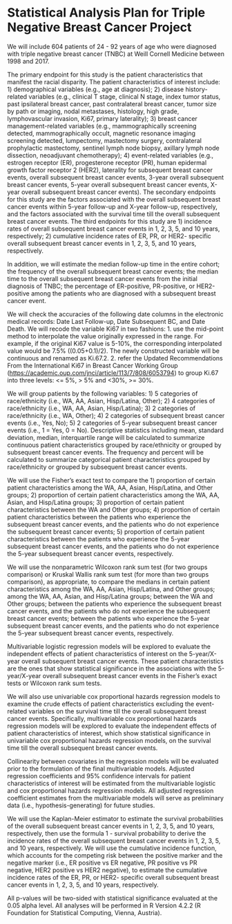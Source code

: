 # Statistical Analysis Plan for Triple Negative Breast Cancer Project


We will include 604 patients of 24 - 92 years of age who were diagnosed with triple negative breast cancer (TNBC) at Weill Cornell Medicine between 1998 and 2017. 

The primary endpoint for this study is the patient characteristics that manifest the racial disparity. The patient characteristics of interest include: 1) demographical variables (e.g., age at diagnosis); 2) disease history-related variables (e.g., clinical T stage, clinical N stage, index tumor status, past ipsilateral breast cancer, past contralateral breast cancer, tumor size by path or imaging, nodal metastases, histology, high grade, lymphovascular invasion, Ki67, primary laterality); 3) breast cancer management-related variables (e.g., mammographically screening detected, mammographically occult, magnetic resonance imaging screening detected, lumpectomy, mastectomy surgery, contralateral prophylactic mastectomy, sentinel lymph node biopsy, axillary lymph node dissection, neoadjuvant chemotherapy); 4) event-related variables (e.g., estrogen receptor (ER), progesterone receptor (PR), human epidermal growth factor receptor 2 (HER2), laterality for subsequent breast cancer events, overall subsequent breast cancer events, 3-year overall subsequent breast cancer events, 5-year overall subsequent breast cancer events, X-year overall subsequent breast cancer events). The secondary endpoints for this study are the factors associated with the overall subsequent breast cancer events within 5-year follow-up and X-year follow-up, respectively, and the factors associated with the survival time till the overall subsequent breast cancer events. The third endpoints for this study are 1) incidence rates of overall subsequent breast cancer events in 1, 2, 3, 5, and 10 years, respectively; 2) cumulative incidence rates of ER, PR, or HER2- specific overall subsequent breast cancer events in 1, 2, 3, 5, and 10 years, respectively.

In addition, we will estimate the median follow-up time in the entire cohort; the frequency of the overall subsequent breast cancer events; the median time to the overall subsequent breast cancer events from the initial diagnosis of TNBC; the percentage of ER-positive, PR-positive, or HER2-positive among the patients who are diagnosed with a subsequent breast cancer event.

We will check the accuracies of the following date columns in the electronic medical records:  Date Last Follow-up, Date Subsequent BC, and Date Death. We will recode the variable Ki67 in two fashions: 1. use the mid-point method to interpolate the value originally expressed in the range. For example, if the original Ki67 value is 5-10%, the corresponding interpolated value would be 7.5% ((0.05+0.1)/2). The newly constructed variable will be continuous and renamed as Ki.67.2. 2. refer the Updated Recommendations From the International Ki67 in Breast Cancer Working Group (https://academic.oup.com/jnci/article/113/7/808/6053794) to group Ki.67 into three levels: <= 5%, > 5% and <30%, >= 30%.

We will group patients by the following variables: 1) 5 categories of race/ethnicity (i.e., WA, AA, Asian, Hisp/Latina, Other); 2) 4 categories of race/ethnicity (i.e., WA, AA, Asian, Hisp/Latina); 3) 2 categories of race/ethnicity (i.e., WA, Other); 4) 2 categories of subsequent breast cancer events (i.e., Yes, No); 5) 2 categories of 5-year subsequent breast cancer events (i.e., 1 = Yes, 0 = No). Descriptive statistics including mean, standard deviation, median, interquartile range will be calculated to summarize continuous patient characteristics grouped by race/ethnicity or grouped by subsequent breast cancer events. The frequency and percent will be calculated to summarize categorical patient characteristics grouped by race/ethnicity or grouped by subsequent breast cancer events.

We will use the Fisher’s exact test to compare the 1) proportion of certain patient characteristics among the WA, AA, Asian, Hisp/Latina, and Other groups; 2) proportion of certain patient characteristics among the WA, AA, Asian, and Hisp/Latina groups; 3) proportion of certain patient characteristics between the WA and Other groups; 4) proportion of certain patient characteristics between the patients who experience the subsequent breast cancer events, and the patients who do not experience the subsequent breast cancer events; 5) proportion of certain patient characteristics between the patients who experience the 5-year subsequent breast cancer events, and the patients who do not experience the 5-year subsequent breast cancer events, respectively. 

We will use the nonparametric Wilcoxon rank sum test (for two groups comparison) or Kruskal Wallis rank sum test (for more than two groups comparison), as appropriate, to compare the medians in certain patient characteristics among the WA, AA, Asian, Hisp/Latina, and Other groups; among the WA, AA, Asian, and Hisp/Latina groups; between the WA and Other groups; between the patients who experience the subsequent breast cancer events, and the patients who do not experience the subsequent breast cancer events; between the patients who experience the 5-year subsequent breast cancer events, and the patients who do not experience the 5-year subsequent breast cancer events, respectively.

Multivariable logistic regression models will be explored to evaluate the independent effects of patient characteristics of interest on the 5-year/X-year overall subsequent breast cancer events. 
These patient characteristics are the ones that show statistical significance in the associations  with the 5-year/X-year overall subsequent breast cancer events in the Fisher’s exact tests or Wilcoxon rank sum tests.

We will also use univariable cox proportional hazards regression models to examine the crude effects of patient characteristics excluding the event-related variables on the survival time till the overall subsequent breast cancer events. Specifically, multivariable cox proportional hazards regression models will be explored to evaluate the independent effects of patient characteristics of interest, which show statistical significance in univariable cox proportional hazards regression models, on the survival time till the overall subsequent breast cancer events. 

Collinearity between covariates in the regression models will be evaluated prior to the formulation of the final multivariable models. Adjusted regression coefficients and 95% confidence intervals for patient characteristics of interest will be estimated from the multivariable logistic and cox proportional hazards regression models. All adjusted regression coefficient estimates from the multivariable models will serve as preliminary data (i.e., hypothesis-generating) for future studies. 

We will use the Kaplan-Meier estimator to estimate the survival probabilities of the overall subsequent breast cancer events in 1, 2, 3, 5, and 10 years, respectively, then use the formula 1 - survival probability to derive the incidence rates of the overall subsequent breast cancer events in 1, 2, 3, 5, and 10 years, respectively. We will use the cumulative incidence function, which accounts for the competing risk between the positive marker and the negative marker (i.e., ER positive vs ER negative, PR positive vs PR negative, HER2 positive vs HER2 negative), to estimate the cumulative incidence rates of the ER, PR, or HER2- specific overall subsequent breast cancer events in 1, 2, 3, 5, and 10 years, respectively.

All p-values will be two-sided with statistical significance evaluated at the 0.05 alpha level. All analyses will be performed in R Version 4.2.2 (R Foundation for Statistical Computing, Vienna, Austria).
